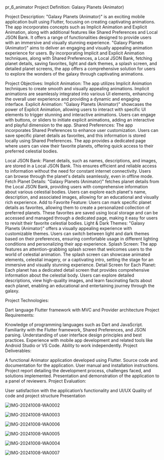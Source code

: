 
pr_6_animator
Project Definition: Galaxy Planets (Animator)

Project Description: "Galaxy Planets (Animator)" is an exciting mobile application built using Flutter, focusing on creating captivating animations. The app incorporates concepts such as Implicit Animation and Explicit Animation, along with additional features like Shared Preferences and Local JSON Bank. It offers a range of functionalities designed to provide users with an immersive and visually stunning experience. "Galaxy Planets (Animator)" aims to deliver an engaging and visually appealing animation experience for users. By incorporating Implicit and Explicit Animation techniques, along with Shared Preferences, a Local JSON Bank, fetching planet details, saving favorites, light and dark themes, a splash screen, and detailed planet screens, the app offers a comprehensive solution for users to explore the wonders of the galaxy through captivating animations.

Project Objectives: Implicit Animation: The app utilizes Implicit Animation techniques to create smooth and visually appealing animations. Implicit animations are seamlessly integrated into various UI elements, enhancing the overall user experience and providing a dynamic and engaging interface. Explicit Animation: "Galaxy Planets (Animator)" showcases the power of Explicit Animation, allowing users to interact with specific UI elements to trigger stunning and interactive animations. Users can engage with buttons, or sliders to initiate explicit animations, adding an interactive and playful dimension to the app. Shared Preferences: The app incorporates Shared Preferences to enhance user customization. Users can save specific planet details as favorites, and this information is stored locally using Shared Preferences. The app provides a dedicated page where users can view their favorite planets, offering quick access to their preferred celestial bodies.

Local JSON Bank: Planet details, such as names, descriptions, and images, are stored in a Local JSON Bank. This ensures efficient and reliable access to information without the need for constant internet connectivity. Users can browse through the planet's details seamlessly, even in offline mode. Fetch Planet Details: "Galaxy Planets (Animator)" fetches planet details from the Local JSON Bank, providing users with comprehensive information about various celestial bodies. Users can explore each planet's name, description, and associated images, allowing for an educational and visually rich experience. Add to Favorite Feature: Users can mark specific planet details as favorites, allowing them to create a personalized collection of preferred planets. These favorites are saved using local storage and can be accessed and managed through a dedicated page, making it easy for users to revisit their favorite celestial bodies. Light & Dark Themes: "Galaxy Planets (Animator)" offers a visually appealing experience with customizable themes. Users can switch between light and dark themes based on their preferences, ensuring comfortable usage in different lighting conditions and personalizing their app experience. Splash Screen: The app features an attention-grabbing splash screen that welcomes users to the world of celestial animation. The splash screen can showcase animated elements, celestial imagery, or a captivating intro, setting the stage for an immersive and visually stunning experience. Detail Screen for Each Planet: Each planet has a dedicated detail screen that provides comprehensive information about the celestial body. Users can explore detailed descriptions, view high-quality images, and learn fascinating facts about each planet, enabling an educational and entertaining journey through the galaxy.

Project Technologies:

Dart language
Flutter framework with MVC and Provider architecture
Project Requirements:

Knowledge of programming languages such as Dart and JavaScript.
Familiarity with the Flutter framework, Shared Preferences, and JSON parsing.
Understanding of user interface design principles and best practices.
Experience with mobile app development and related tools like Android Studio or VS Code.
Ability to work independently.
Project Deliverables:

A functional Animator application developed using Flutter.
Source code and documentation for the application.
User manual and installation instructions.
Project report detailing the development process, challenges faced, and solutions implemented.
Presentation and demonstration of the application to a panel of reviewers.
Project Evaluation:

User satisfaction with the application’s functionality and UI/UX
Quality of code and project structure
Presentation






![IMG-20241008-WA0002](https://github.com/user-attachments/assets/4f9753da-a998-4f14-95de-d60dd8b37c4f)





![IMG-20241008-WA0003](https://github.com/user-attachments/assets/0958f35f-02d5-4a07-ba11-42693d5adbab)





![IMG-20241008-WA0006](https://github.com/user-attachments/assets/3794ebe1-859e-42ee-bd16-15f1f7ccf169)




![IMG-20241008-WA0005](https://github.com/user-attachments/assets/fcb8c22d-6a15-4b9f-acab-75e66af80cb1)



![IMG-20241008-WA0004](https://github.com/user-attachments/assets/cc5e2191-dc0a-49a5-8aee-c9d5227854d1)




![IMG-20241008-WA0007](https://github.com/user-attachments/assets/9b479bfe-f737-4110-bf9a-74f92dd2d1dc)
